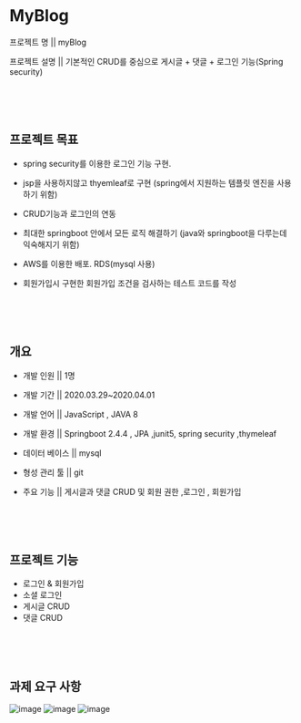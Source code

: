 <br>
<br>
<br>

# MyBlog

프로젝트 명 || myBlog 

프로젝트 설명 || 기본적인 CRUD를 중심으로 게시글 + 댓글 + 로그인 기능(Spring security) 

<br>
<br>
<br>

## 프로젝트 목표

- spring security를 이용한 로그인 기능 구현.

- jsp을 사용하지않고 thyemleaf로 구현 (spring에서 지원하는 템플릿 엔진을 사용하기 위함)

- CRUD기능과 로그인의 연동

- 최대한 springboot 안에서 모든 로직 해결하기 (java와 springboot을 다루는데 익숙해지기 위함)

- AWS를 이용한 배포. RDS(mysql 사용)

- 회원가입시 구현한 회원가입 조건을 검사하는 테스트 코드를 작성
<br>
<br>
<br>

## 개요 
- 개발 인원 || 1명

- 개발 기간 || 2020.03.29~2020.04.01

- 개발 언어 ||  JavaScript , JAVA 8  

- 개발 환경 || Springboot 2.4.4 , JPA ,junit5,  spring security ,thymeleaf 

- 데이터 베이스 || mysql

- 형성 관리 툴 || git

- 주요 기능 || 게시글과 댓글 CRUD 및 회원 권한 ,로그인 , 회원가입 
<br>
<br>
<br>

 ## 프로젝트 기능
 - 로그인 & 회원가입
 - 소셜 로그인
 - 게시글 CRUD
 - 댓글 CRUD
<br>
<br>
<br>

## 과제 요구 사항
![image](https://user-images.githubusercontent.com/78028746/119311196-b9595100-bcab-11eb-9b8f-0488c5859689.png)
![image](https://user-images.githubusercontent.com/78028746/119311245-c7a76d00-bcab-11eb-8b26-e054de2c5d67.png)
![image](https://user-images.githubusercontent.com/78028746/119311262-cd04b780-bcab-11eb-84e9-426caeff8240.png)
